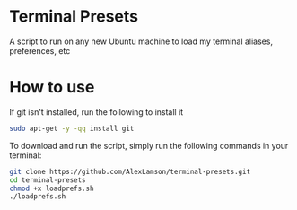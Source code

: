 # Terminal Presets
A script to run on any new Ubuntu machine to load my terminal aliases, preferences, etc

# How to use
If git isn't installed, run the following to install it
```bash
sudo apt-get -y -qq install git
```

To download and run the script, simply run the following commands in your terminal:
```bash
git clone https://github.com/AlexLamson/terminal-presets.git
cd terminal-presets
chmod +x loadprefs.sh
./loadprefs.sh
```

